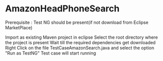 # AmazonHeadPhoneSearch
Prerequisite : Test NG should be present(if not download from Eclipse MarketPlace)

Import as existing Maven project in eclipse
Select the root directory where the project is present
Wait till the required dependencies get downloaded
Right Click on the file TestCaseAmazonSearch.java and select the option "Run as TestNG"
Test case will start running
